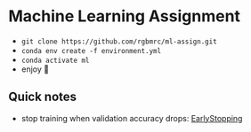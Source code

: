 # Machine Learning Assignment

- `git clone https://github.com/rgbmrc/ml-assign.git`
- `conda env create -f environment.yml`
- `conda activate ml`
- enjoy :clap:


## Quick notes

- stop training when validation accuracy drops: [EarlyStopping](https://www.tensorflow.org/api_docs/python/tf/keras/callbacks/EarlyStopping)